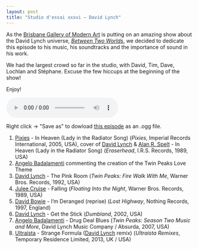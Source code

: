 ```yaml
---
layout: post
title: "Studio d'essai xxxvi – David Lynch"
---
```


As the [Brisbane Gallery of Modern Art](http://www.qagoma.qld.gov.au/) is putting on an amazing show about the David Lynch universe, _[Between Two Worlds](http://www.qagoma.qld.gov.au/exhibitions/current/davidlynch?refer=homepageFEATURElynch)_, we decided to dedicate this episode to his music, his soundtracks and the importance of sound in his work.

We had the largest crowd so far in the studio, with David, Tim, Dave, Lochlan and Stéphane. Excuse the few hiccups at the beginning of the show!

Enjoy!

<audio src="https://raw.githubusercontent.com/studio-dessai/podcasts/master/2015-04-02%20studio%20d%27essai%20xxxvi.ogg" controls>
Your browser cannot play embedded audio. Download a better browser: but in the meantime, listen to the episode by downloading it below.
</audio>

Right click → "Save as" to dowload <a
href="https://raw.githubusercontent.com/studio-dessai/podcasts/master/2015-04-02%20studio%20d%27essai%20xxxvi.ogg">this episode</a> as an .ogg file.

1. [Pixies](https://musicbrainz.org/artist/b6b2bb8d-54a9-491f-9607-7b546023b433) - In Heaven (Lady in the Radiator Song) (_Pixies_, Imperial Records International, 2005, USA), cover of [David Lynch](https://musicbrainz.org/artist/752d58e6-d33f-4dcd-b40c-37acc14242f2) & [Alan R. Spelt](https://musicbrainz.org/artist/29768c58-358f-474e-adab-3b96677511d4) - In Heaven (Lady in the Radiator Song) (_Eraserhead_, I.R.S. Records, 1989, USA)
1. [Angelo Badalamenti](https://musicbrainz.org/artist/5894dac5-0260-4175-b36e-e34680a859d6) commenting the creation of the Twin Peaks Love Theme
1. [David Lynch](https://musicbrainz.org/artist/752d58e6-d33f-4dcd-b40c-37acc14242f2) - The Pink Room (_Twin Peaks: Fire Walk With Me_, Warner Bros. Records, 1992, USA)
1. [Julee Cruise](https://musicbrainz.org/artist/3b7865df-3c91-48dd-9126-a71e0dfe7f8d) - Falling (_Floating Into the Night_, Warner Bros. Records, 1989, USA)
1. [David Bowie](https://musicbrainz.org/artist/5441c29d-3602-4898-b1a1-b77fa23b8e50) - I’m Deranged (reprise) (_Lost Highway_, Nothing Records, 1997, England)
1. [David Lynch](https://musicbrainz.org/artist/752d58e6-d33f-4dcd-b40c-37acc14242f2) - Get the Stick (_Dumbland_, 2002, USA)
1. [Angelo Badalamenti](https://musicbrainz.org/artist/5894dac5-0260-4175-b36e-e34680a859d6) - Drug Deal Blues (_Twin Peaks: Season Two Music and More_, David Lynch Music Company / Absurda, 2007, USA)
1. [Ultraísta](https://musicbrainz.org/artist/fe4a653a-dc81-4422-b3f0-60ecb9107eeb) - Strange Formula ([David Lynch](https://musicbrainz.org/artist/752d58e6-d33f-4dcd-b40c-37acc14242f2) remix) (_Ultraísta Remixes_, Temporary Residence Limited, 2013, UK / USA)
